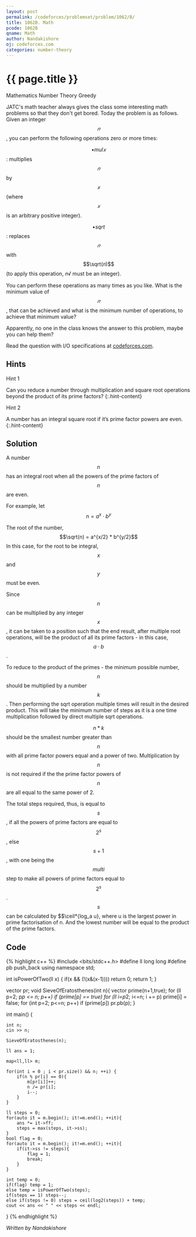 ```yaml
---
layout: post
permalink: /codeforces/problemset/problem/1062/B/
title: 1062B. Math
pcode: 1062B
qname: Math
author: Nandakishore
oj: codeforces.com
categories: number-theory
---
```


{{ page.title }}
================

<span class="tag-boxed">Mathematics</span>
<span class="tag-boxed">Number Theory</span>
<span class="tag-boxed">Greedy</span>

JATC's math teacher always gives the class some interesting math problems so that they don't get bored. Today the problem is as follows. Given an integer $$𝑛$$, you can perform the following operations zero or more times:

$$\bullet mul 𝑥$$: multiplies $$𝑛$$ by $$𝑥$$ (where $$𝑥$$ is an arbitrary positive integer).

$$\bullet sqrt$$: replaces $$𝑛$$ with $$\sqrt(𝑛)$$ (to apply this operation, 𝑛√ must be an integer). 

You can perform these operations as many times as you like. What is the minimum value of $$𝑛$$, that can be achieved and what is the minimum number of operations, to achieve that minimum value?

Apparently, no one in the class knows the answer to this problem, maybe you can help them?

Read the question with I/O specifications at [codeforces.com](https://codeforces.com/problemset/problem/584/B/).

Hints
-----

<a class="hint-button">Hint 1</a>

Can you reduce a number through multiplication and square root operations beyond the product of its prime factors?
{:.hint-content}

<a class="hint-button">Hint 2</a>

A number has an integral square root if it’s prime factor powers are even.
{:.hint-content}

Solution
--------

A number $$n$$ has an integral root when all the powers of the prime factors of $$n$$ are even. 

For example, let $$n = a^{x} \cdot b^{y}$$

The root of the number, $$\sqrt(n) = a^{x/2} * b^{y/2}$$ 
In this case, for the root to be integral, $$x$$ and $$y$$ must be even.

Since $$n$$ can be multiplied by any integer $$x$$, it can be taken to a position such that the end result, after multiple root operations, will be the product of all its prime factors - in this case, $$a \cdot b$$.

To reduce to the product of the primes - the minimum possible number, $$n$$ should be multiplied  by a number $$k$$. Then performing the sqrt operation multiple times will result in the desired product. This will take the minimum number of steps as it is a one time multiplication followed by direct multiple sqrt operations.

$$n*k$$ should be the smallest number greater than $$n$$ with all prime factor powers equal and a power of two. Multiplication by $$n$$ is not required if the the prime factor powers of $$n$$ are all equal to the same power of 2.

The total steps required, thus, is equal to $$s$$, if all the powers of prime factors are equal to $$2^{s}$$, else $$s + 1$$, with one being the $$multi$$ step to make all powers of prime factors equal to $$2^{s}$$. $$s$$ can be calculated by $$\ceil*{log_a u}, where u is the largest power in prime factorisation of n. And the lowest number will be equal to the product of the prime factors.

Code
----

{% highlight c++ %}
#include <bits/stdc++.h>
#define ll long long
#define pb push_back
using namespace std;

int isPowerOfTwo(ll x) {
    if(x && (!(x&(x-1)))) return 0;
    return 1;
} 

vector<int> pr;
void SieveOfEratosthenes(int n){
    vector<bool> prime(n+1,true);
    for (ll p=2; p*p <= n; p++) if (prime[p] == true) for (ll i=p*2; i<=n; i += p) prime[i] = false;
    for (int p=2; p<=n; p++) if (prime[p]) pr.pb(p);
}

int main() {

    int n;
    cin >> n;
    
    SieveOfEratosthenes(n);
    
    ll ans = 1;
    
    map<ll,ll> m;
    
    for(int i = 0 ; i < pr.size() && n; ++i) {
        if(n % pr[i] == 0){
            m[pr[i]]++;
            n /= pr[i];
            i--;
        }
    }
   
    ll steps = 0;
    for(auto it = m.begin(); it!=m.end(); ++it){
        ans *= it->ff;
        steps = max(steps, it->ss);
    }
    bool flag = 0;
    for(auto it = m.begin(); it!=m.end(); ++it){
        if(it->ss != steps){
            flag = 1;
            break;
        }
    }

    int temp = 0;
    if(flag) temp = 1;
    else temp = isPowerOfTwo(steps);
    if(steps == 1) steps--;
    else if(steps != 0) steps = ceil(log2(steps)) + temp;
    cout << ans << " " << steps << endl;
}
{% endhighlight %}

*Written by Nandakishore*
